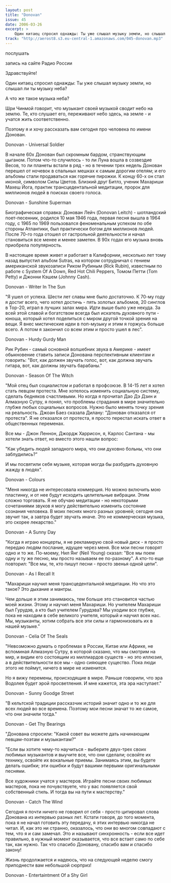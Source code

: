 ```yaml
---
layout: post
title: "Donovan"
issue: 45
date: 2006-03-26
excerpt: >
    Один китаец спросил однажды: Ты уже слышал музыку земли, но слышал ли ты музыку неба?
track: "http://aerost8.s3.eu-central-1.amazonaws.com/045-donovan.mp3"
---
```


послушать

запись на сайте Радио России

Здравствуйте!

Один китаец спросил однажды: Ты уже слышал музыку земли, но слышал ли ты музыку неба?

А что же такое музыка неба?

Шри Чинмой говорит, что музыкант своей музыкой сводит небо на землю. Те, кто слушает его, переживают небо здесь, на земле - и учатся жить соответственно.

Поэтому я и хочу рассказать вам сегодня про человека по имени Донован.

Donovan - Universal Soldier

В начале 60х Донован был скромным бардом, странствующим цыганом. Потом что-то случилось - то ли Луна вошла в созвездие Весов, то ли планеты встали в ряд - но в течении трех недель Донован перешел от ночевок в спальных мешках к самым дорогим отелям; и его альбомы стали продаваться как горячие пирожки. К концу 60-х он стал иконой, символом Силы Цветов. Близкий друг Битлз, ученик Махариши Махеш Йога, практик трансцедентальной медитации, пророк для миллионов людей в поисках своего голоса.

Donovan - Sunshine Superman

Биографическая справка: Донован Лейч (Donovan Leitch) - шотландский поет-песенник, родился 10 мая 1946 года, первая песня вышла в 1964 году, с 1965 по 1969 пользовался феноменальным успехом по обе стороны Атлантики, был практически богом для миллионов людей. После 70-го года отошел от гастрольной деятельности и начал становиться все менее и менее заметен. В 90х годах его музыка вновь приобрела популярность.

В настоящее время живет и работает в Калифорнии, несколько лет тому назад выпустил альбом Sutras, на котором сотрудничал с гением американской звукозаписи Риком Рубиным (Rick Rubin), известным по работе с System Of A Down, Red Hot Chili Peppers, Томом Петти (Tom Petty) и Джонни Кэшем (Johnny Cash).

Donovan - Writer In The Sun

"Я ушел от успеха. Шести лет славы мне было достаточно. К 70-му году я достиг всего, чего хотел достичь - пять золотых альбомов, 20 синглов в Top-20, играл в лучших залах мира. Идти выше было уже некуда. За всей этой славой и богатством всегда был искатель духовного пути - юноша, который хотел поделиться с миром другой точкой зрения на вещи. Я внес мистические идеи в поп-музыку и этим я горжусь больше всего. А потом я закончил со всем этим и просто ушел в лес".

Donovan - Hurdy Gurdy Man

Рик Рубин - самый основной волшебник звука в Америке - имеет обыкновение ставить записи Донована перспективным клиентам и говорить: "Вот, как должен звучать голос, вот, как должна звучать гитара, вот, как должны звучать барабаны."

Donovan - Season Of The Witch

"Мой отец был социалистом и работал в профсоюзе. В 14-15 лет я хотел стать певцом протеста. Мне хотелось изменить социальную систему, сделать бедняков счастливыми. Но когда я прочитал Дао Дэ Дзин и Алмазную Сутру, я понял, что проблемы страдания в мире значительно глубже любых социальных вопросов. Нужно было менять точку зрения на реальность. Джоан Баез сказала Дилану: "Донован отказался от протеста". Я не отказался от протеста, я просто перестал искать ответ в общественных переменах.

Все мы - Джон Леннон, Джордж Харрисон, я, Карлос Сантана - мы хотели знать ответ, но вместо этого нашли вопрос:

"Как убедить людей западного мира, что они духовно больны, что они заблудились?"

И мы посвятили себя музыке, которая могда бы разбудить духовную жажду в людях".

Donovan - Colours

"Меня никогда не интересовала коммерция. Но можно включить мою пластинку, и от нее будут исходить целительные вибрации. Этим сложно торговать. Я не обучаю медитации - но некоторыми сочетаниями звуков я могу действительно изменить состояние сознания человека. В моих песнях много разных уровней; сегодня она звучит так, а завтра будет звучать иначе. Это не коммерческая музыка, это скорее лекарство."

Donovan - A Sunny Day

"Когда я играю концерты, я не рекламирую свой новый диск - я просто передаю людям послание, идущее через меня. Все мои песни говорят одно и то же. По-моему, Нил Янг (Neil Young) сказал: "Все мы поем одну и ту же песню, мы просто называем ее по-разному". А кто-то еще повторил: "Все мы, те, кто пишут песни - просто звенья одной цепи".

Donovan - As I Recall It

"Махариши научил меня трансцедентальной медитации. Но что это такое? Это дыхание и мантры.

Чем дольше я этим занимаюсь, тем больше это становится частью моей жизни. Этому и научил меня Махариши. Но учителем Махариши был Гурудэв, а кто был учителем Гурудэва? Мы уходим все глубже, пока не находим в себе великого учителя, который и научил всех нас. Мы, музыканты, хотим собрать все эти силы и гармонизовать их в нашей музыке."

Donovan - Celia Of The Seals

"Невозможно думать о проблемах в России, Китае или Африке, не вспоминая Алмазную Сутру, в которой сказано, что мы смотрим на мир, и видим его состоящим из миллиардов существ - но это иллюзия, а в действительности все мы - одно сияющее существо. Пока люди этого не поймут, ничего в мире не изменится.

Но я вижу перемены, происходящие в мире. Раньше говорили, что эра Водолея будет эрой просветления. И мне кажется, эта эра наступает."

Donovan - Sunny Goodge Street

"В кельтской традиции рассказчик историй значит одно и то же для всех людей во все времена. Поэтому мои песни значат то же самое, что они значили тогда."

Donovan - Get Thy Bearings

"Донована спросили: "Какой совет вы можете дать начинающим певцам-поэтам и музыкантам?"

"Если вы хотите чему-то научиться - выберите двух-трех своих любимых музыкантов и выучите все, что они сделали; освойте их технику, освойте их вокальные приемы. Занимаясь этим, вы будете делать ошибки; эти ошибки и будут вашими первыми оригинальными песнями.

Все художники учатся у мастеров. Играйте песни своих любимых мастеров, пока не почувствуете, что у вас появляется свой собственный стиль. И тогда вы на пути к мастерству."

Donovan - Catch The Wind

Сегодня я почти ничего не говорил от себя - просто цитировал слова Донована из интервью разных лет. Кстати говоря, до того момента, пока я не начал готовить эту передачу, я этих интервью никогда не читал. И, как это ни странно, оказалось, что они во многом совпадают с тем, что я и сам замечал. Это и называют синхронность - если все идет правильно, в нужный момент оказывается, что все встает само по себе так, как нужно. Так что спасибо Доновану, спасибо вам и спасибо закону!

Жизнь продолжается и надеюсь, что на следующей неделю смогу приподнести вам небольшой сюрприз!

Donovan - Entertaintment Of a Shy Girl
